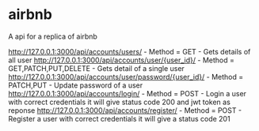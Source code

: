 # airbnb
A api for a replica of airbnb

http://127.0.0.1:3000/api/accounts/users/ - Method = GET - Gets details of all user
http://127.0.0.1:3000/api/accounts/user/{user_id}/ - Method = GET,PATCH,PUT,DELETE - Gets detail of a single user
http://127.0.0.1:3000/api/accounts/user/password/{user_id}/ - Method = PATCH,PUT - Update password of a user
http://127.0.0.1:3000/api/accounts/login/ - Method = POST - Login a user with correct credentials it will give status code 200 and jwt token as reponse
http://127.0.0.1:3000/api/accounts/register/ - Method = POST - Register a user with correct credentials it will give a status code 201
